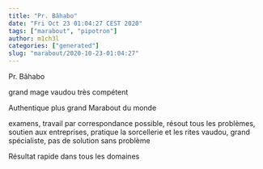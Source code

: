 ```yaml
---
title: "Pr. Bâhabo"
date: "Fri Oct 23 01:04:27 CEST 2020"
tags: ["marabout", "pipotron"]
author: m1ch3l
categories: ["generated"]
slug: "marabout/2020-10-23-01:04:27"
---
```


Pr. Bâhabo

grand mage vaudou très compétent

Authentique plus grand Marabout du monde

examens, travail par correspondance possible, résout tous les problèmes, soutien aux entreprises, pratique la sorcellerie et les rites vaudou, grand spécialiste, pas de solution sans problème

Résultat rapide dans tous les domaines
